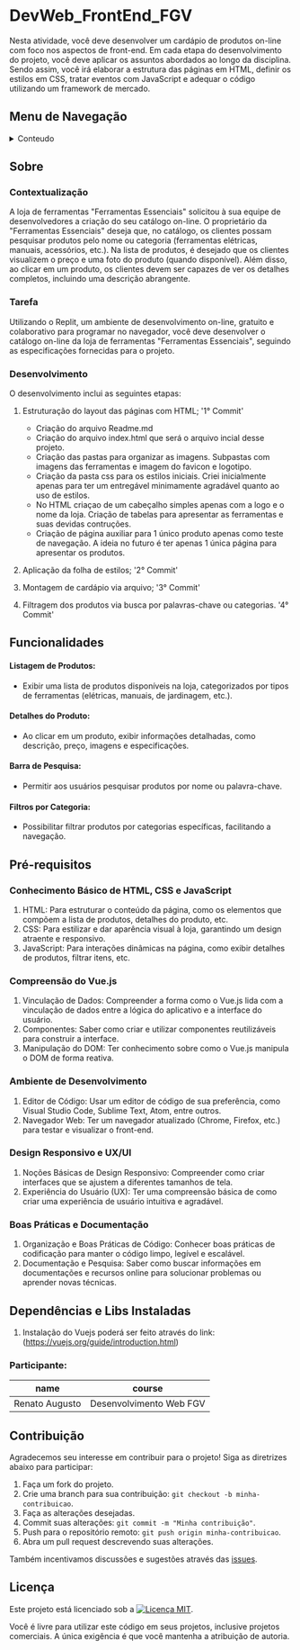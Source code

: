 # DevWeb_FrontEnd_FGV

Nesta atividade, você deve desenvolver um cardápio de produtos on-line com foco nos aspectos de front-end.
Em cada etapa do desenvolvimento do projeto, você deve aplicar os assuntos abordados ao longo da disciplina. Sendo assim, você irá elaborar a estrutura das páginas em HTML, definir os estilos em CSS, tratar eventos com JavaScript e adequar o código utilizando um framework de mercado.

## Menu de Navegação
<details>

<summary>Conteudo</summary>
<ol>
<li><a href="#Sobre">Sobre</a></li>
<li><a href="#funcionalidades">Funcionalidades</a></li>
<li><a href="#Pré-Requisitos">Pré-Requisitos</a></li>
<li><a href="#Dependências e Libs Instaladas">Dependências e Libs Instaladas</a></li>
<li><a href="#Contribuição">Contribuição</a></li>
<li><a href="#licença">Licença</a></li>
</ol>    
</details>

## Sobre

### Contextualização
A loja de ferramentas "Ferramentas Essenciais" solicitou à sua equipe de desenvolvedores a criação do seu catálogo on-line.
O proprietário da "Ferramentas Essenciais" deseja que, no catálogo, os clientes possam pesquisar produtos pelo nome ou categoria (ferramentas elétricas, manuais, acessórios, etc.). Na lista de produtos, é desejado que os clientes visualizem o preço e uma foto do produto (quando disponível). Além disso, ao clicar em um produto, os clientes devem ser capazes de ver os detalhes completos, incluindo uma descrição abrangente.

### Tarefa
Utilizando o Replit, um ambiente de desenvolvimento on-line, gratuito e colaborativo para programar no navegador, você deve desenvolver o catálogo on-line da loja de ferramentas "Ferramentas Essenciais", seguindo as especificações fornecidas para o projeto. 

### Desenvolvimento
O desenvolvimento inclui as seguintes etapas:

1. Estruturação do layout das páginas com HTML; '1° Commit'
    - Criação do arquivo Readme.md
    - Criação do arquivo index.html que será o arquivo incial desse projeto.
    - Criação das pastas para organizar as imagens. Subpastas com imagens das ferramentas e imagem do favicon e logotipo.
    - Criação da pasta css para os estilos iniciais. Criei inicialmente apenas para ter um entregável minimamente agradável quanto ao uso de estilos.
    - No HTML criaçao de um cabeçalho simples apenas com a logo e o nome da loja. Criação de tabelas para apresentar as ferramentas e suas devidas contruções.
    - Criação de página auxiliar para 1 único produto apenas como teste de navegação. A ideia no futuro é ter apenas 1 única página para apresentar os produtos.

2. Aplicação da folha de estilos; '2° Commit'
3. Montagem de cardápio via arquivo; '3° Commit'
4. Filtragem dos produtos via busca por palavras-chave ou categorias. '4° Commit'

## Funcionalidades

#### Listagem de Produtos: 
- Exibir uma lista de produtos disponíveis na loja, categorizados por tipos de ferramentas (elétricas, manuais, de jardinagem, etc.).

#### Detalhes do Produto:
- Ao clicar em um produto, exibir informações detalhadas, como descrição, preço, imagens e especificações.

#### Barra de Pesquisa: 
- Permitir aos usuários pesquisar produtos por nome ou palavra-chave.

#### Filtros por Categoria: 
- Possibilitar filtrar produtos por categorias específicas, facilitando a navegação.

## Pré-requisitos

### Conhecimento Básico de HTML, CSS e JavaScript
1. HTML: Para estruturar o conteúdo da página, como os elementos que compõem a lista de produtos, detalhes do produto, etc.
2. CSS: Para estilizar e dar aparência visual à loja, garantindo um design atraente e responsivo.
3. JavaScript: Para interações dinâmicas na página, como exibir detalhes de produtos, filtrar itens, etc.

### Compreensão do Vue.js
1. Vinculação de Dados: Compreender a forma como o Vue.js lida com a vinculação de dados entre a lógica do aplicativo e a interface do usuário.
2. Componentes: Saber como criar e utilizar componentes reutilizáveis para construir a interface.
3. Manipulação do DOM: Ter conhecimento sobre como o Vue.js manipula o DOM de forma reativa.

### Ambiente de Desenvolvimento
1. Editor de Código: Usar um editor de código de sua preferência, como Visual Studio Code, Sublime Text, Atom, entre outros.
2. Navegador Web: Ter um navegador atualizado (Chrome, Firefox, etc.) para testar e visualizar o front-end.

### Design Responsivo e UX/UI
1. Noções Básicas de Design Responsivo: Compreender como criar interfaces que se ajustem a diferentes tamanhos de tela.
2. Experiência do Usuário (UX): Ter uma compreensão básica de como criar uma experiência de usuário intuitiva e agradável.

### Boas Práticas e Documentação
1. Organização e Boas Práticas de Código: Conhecer boas práticas de codificação para manter o código limpo, legível e escalável.
2. Documentação e Pesquisa: Saber como buscar informações em documentações e recursos online para solucionar problemas ou aprender novas técnicas.

## Dependências e Libs Instaladas
1. Instalação do Vuejs poderá ser feito através do link: (https://vuejs.org/guide/introduction.html)


### Participante: 
|name|course|
| -------- | -------- |
|Renato Augusto|Desenvolvimento Web FGV|


## Contribuição

Agradecemos seu interesse em contribuir para o projeto! Siga as diretrizes abaixo para participar:

1. Faça um fork do projeto.
2. Crie uma branch para sua contribuição: `git checkout -b minha-contribuicao`.
3. Faça as alterações desejadas.
4. Commit suas alterações: `git commit -m "Minha contribuição"`.
5. Push para o repositório remoto: `git push origin minha-contribuicao`.
6. Abra um pull request descrevendo suas alterações.

Também incentivamos discussões e sugestões através das [issues](https://github.com/seu-usuario/seu-repositorio/issues).

## Licença

Este projeto está licenciado sob a <a href="https://opensource.org/licenses/MIT"><img src="https://img.shields.io/badge/Licen%C3%A7a-MIT-blue.svg" alt="Licença MIT"></a>.

Você é livre para utilizar este código em seus projetos, inclusive projetos comerciais. A única exigência é que você mantenha a atribuição de autoria.


